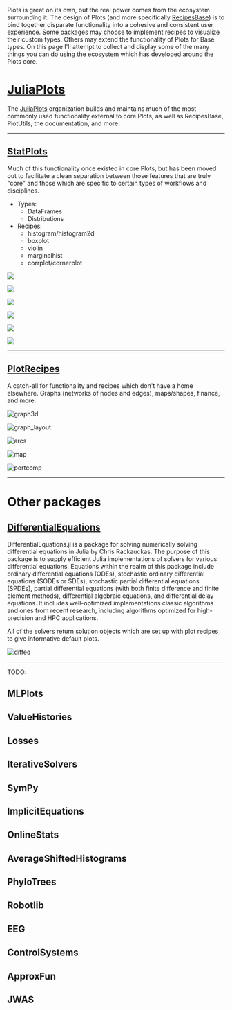 Plots is great on its own, but the real power comes from the ecosystem surrounding it.  The design of Plots (and more specifically [RecipesBase](https://github.com/JuliaPlots/RecipesBase.jl)) is to bind together disparate functionality into a cohesive and consistent user experience.  Some packages may choose to implement recipes to visualize their custom types.  Others may extend the functionality of Plots for Base types.  On this page I'll attempt to collect and display some of the many things you can do using the ecosystem which has developed around the Plots core.

# [JuliaPlots](https://github.com/JuliaPlots)

The [JuliaPlots](https://github.com/JuliaPlots) organization builds and maintains much of the most commonly used functionality external to core Plots, as well as RecipesBase, PlotUtils, the documentation, and more.

---

## [StatPlots](https://github.com/JuliaPlots/StatPlots.jl)

Much of this functionality once existed in core Plots, but has been moved out to facilitate a clean separation between those features that are truly "core" and those which are specific to certain types of workflows and disciplines.  

- Types:
    - DataFrames
    - Distributions
- Recipes:
    - histogram/histogram2d
    - boxplot
    - violin
    - marginalhist
    - corrplot/cornerplot


![](https://cloud.githubusercontent.com/assets/933338/16709018/81c4da34-45d2-11e6-9e08-bb557541e144.png)



![](https://cloud.githubusercontent.com/assets/933338/16030833/3c84e6bc-31c3-11e6-9a04-4cee531440a4.png)


![](https://cloud.githubusercontent.com/assets/4098145/16762241/f924c8ac-4823-11e6-8720-83025606b5e1.png)


![](https://juliaplots.github.io/examples/img/pyplot/pyplot_example_30.png)


![](https://cloud.githubusercontent.com/assets/933338/16718702/561510f6-46f0-11e6-834a-3cf17a5b77d6.png)



![](https://cloud.githubusercontent.com/assets/933338/16718720/729b6fea-46f0-11e6-9bff-fdf2541ce305.png)



---


## [PlotRecipes](https://github.com/JuliaPlots/PlotRecipes.jl)

A catch-all for functionality and recipes which don't have a home elsewhere.  Graphs (networks of nodes and edges), maps/shapes, finance, and more.


![graph3d](https://cloud.githubusercontent.com/assets/933338/16094180/0dd2edf0-330d-11e6-8596-d12b0b8d5393.png)


![graph_layout](https://cloud.githubusercontent.com/assets/933338/16698919/ee1f9e76-451e-11e6-8936-881551f120dd.gif)


![arcs](https://cloud.githubusercontent.com/assets/2822757/16072526/aba39c2e-32b7-11e6-947c-6faab1d13cc7.png)


![map](https://cloud.githubusercontent.com/assets/933338/16770876/83dea362-481c-11e6-9943-bb77148be5b8.png)


![portcomp](https://github.com/JuliaPlots/PlotReferenceImages.jl/blob/master/PlotRecipes/portfoliocomposition.png)


---

# Other packages

## [DifferentialEquations](https://github.com/ChrisRackauckas/DifferentialEquations.jl)

DifferentialEquations.jl is a package for solving numerically solving differential equations in Julia by Chris Rackauckas. The purpose of this package is to supply efficient Julia implementations of solvers for various differential equations. Equations within the realm of this package include ordinary differential equations (ODEs), stochastic ordinary differential equations (SODEs or SDEs), stochastic partial differential equations (SPDEs), partial differential equations (with both finite difference and finite element methods), differential algebraic equations, and differential delay equations. It includes well-optimized implementations classic algorithms and ones from recent research, including algorithms optimized for high-precision and HPC applications.

All of the solvers return solution objects which are set up with plot recipes to give informative default plots.

![diffeq](https://cloud.githubusercontent.com/assets/1814174/17526562/9daa2d1e-5e1c-11e6-9f21-fda6f49f6833.png)

---

TODO:

## MLPlots

## ValueHistories

## Losses

## IterativeSolvers

## SymPy

## ImplicitEquations

## OnlineStats

## AverageShiftedHistograms

## PhyloTrees

## Robotlib

## EEG

## ControlSystems

## ApproxFun

## JWAS

